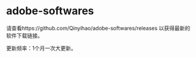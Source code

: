 # adobe-softwares

请查看https://github.com/Qinyihao/adobe-softwares/releases 以获得最新的软件下载链接。

更新频率：1个月一次大更新。
